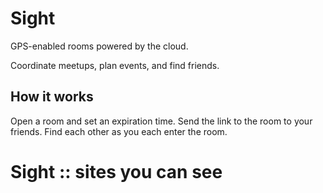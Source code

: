Sight
=====

GPS-enabled rooms powered by the cloud.

Coordinate meetups, plan events, and find friends.

How it works
------------
Open a room and set an expiration time.
Send the link to the room to your friends.
Find each other as you each enter the room.

Sight :: sites you can see
==========================
